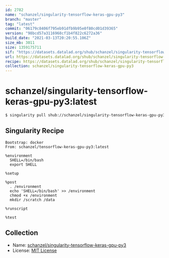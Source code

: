 ```yaml
---
id: 2782
name: "schanzel/singularity-tensorflow-keras-gpu-py3"
branch: "master"
tag: "latest"
commit: "06179c8406f795eb91dfb9b95e0f80cd01d39365"
version: "98bcd57a3116968cf1b4f822c6272a36"
build_date: "2021-03-13T20:20:55.106Z"
size_mb: 3011
size: 1359175711
sif: "https://datasets.datalad.org/shub/schanzel/singularity-tensorflow-keras-gpu-py3/latest/2021-03-13-06179c84-98bcd57a/98bcd57a3116968cf1b4f822c6272a36.simg"
url: https://datasets.datalad.org/shub/schanzel/singularity-tensorflow-keras-gpu-py3/latest/2021-03-13-06179c84-98bcd57a/
recipe: https://datasets.datalad.org/shub/schanzel/singularity-tensorflow-keras-gpu-py3/latest/2021-03-13-06179c84-98bcd57a/Singularity
collection: schanzel/singularity-tensorflow-keras-gpu-py3
---
```


# schanzel/singularity-tensorflow-keras-gpu-py3:latest

```bash
$ singularity pull shub://schanzel/singularity-tensorflow-keras-gpu-py3:latest
```

## Singularity Recipe

```singularity
Bootstrap: docker
From: schanzel/tensorflow-keras-gpu-py3:latest

%environment
  SHELL=/bin/bash
  export SHELL

%setup

%post
  . /environment
  echo 'SHELL=/bin/bash' >> /environment
  chmod +x /environment
  mkdir /scratch /data 

%runscript

%test
```

## Collection

 - Name: [schanzel/singularity-tensorflow-keras-gpu-py3](https://github.com/schanzel/singularity-tensorflow-keras-gpu-py3)
 - License: [MIT License](https://api.github.com/licenses/mit)

